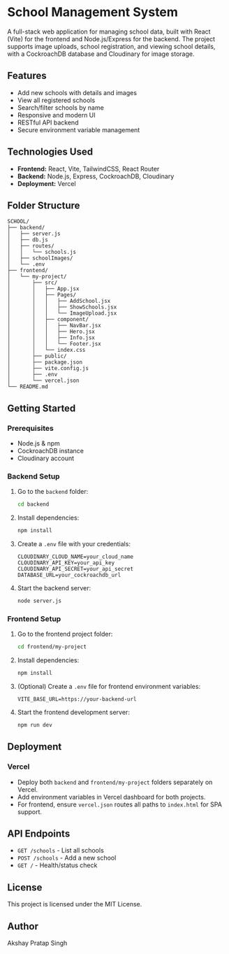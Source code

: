 # School Management System

A full-stack web application for managing school data, built with React (Vite) for the frontend and Node.js/Express for the backend. The project supports image uploads, school registration, and viewing school details, with a CockroachDB database and Cloudinary for image storage.

## Features

- Add new schools with details and images
- View all registered schools
- Search/filter schools by name
- Responsive and modern UI
- RESTful API backend
- Secure environment variable management

## Technologies Used

- **Frontend:** React, Vite, TailwindCSS, React Router
- **Backend:** Node.js, Express, CockroachDB, Cloudinary
- **Deployment:** Vercel

## Folder Structure

```
SCHOOL/
├── backend/
│   ├── server.js
│   ├── db.js
│   ├── routes/
│   │   └── schools.js
│   ├── schoolImages/
│   └── .env
├── frontend/
│   └── my-project/
│       ├── src/
│       │   ├── App.jsx
│       │   ├── Pages/
│       │   │   ├── AddSchool.jsx
│       │   │   ├── ShowSchools.jsx
│       │   │   └── ImageUpload.jsx
│       │   ├── component/
│       │   │   ├── NavBar.jsx
│       │   │   ├── Hero.jsx
│       │   │   ├── Info.jsx
│       │   │   └── Footer.jsx
│       │   └── index.css
│       ├── public/
│       ├── package.json
│       ├── vite.config.js
│       ├── .env
│       └── vercel.json
└── README.md
```

## Getting Started

### Prerequisites

- Node.js & npm
- CockroachDB instance
- Cloudinary account

### Backend Setup

1. Go to the `backend` folder:
   ```sh
   cd backend
   ```
2. Install dependencies:
   ```sh
   npm install
   ```
3. Create a `.env` file with your credentials:
   ```env
   CLOUDINARY_CLOUD_NAME=your_cloud_name
   CLOUDINARY_API_KEY=your_api_key
   CLOUDINARY_API_SECRET=your_api_secret
   DATABASE_URL=your_cockroachdb_url
   ```
4. Start the backend server:
   ```sh
   node server.js
   ```

### Frontend Setup

1. Go to the frontend project folder:
   ```sh
   cd frontend/my-project
   ```
2. Install dependencies:
   ```sh
   npm install
   ```
3. (Optional) Create a `.env` file for frontend environment variables:
   ```env
   VITE_BASE_URL=https://your-backend-url
   ```
4. Start the frontend development server:
   ```sh
   npm run dev
   ```

## Deployment

### Vercel

- Deploy both `backend` and `frontend/my-project` folders separately on Vercel.
- Add environment variables in Vercel dashboard for both projects.
- For frontend, ensure `vercel.json` routes all paths to `index.html` for SPA support.

## API Endpoints

- `GET /schools` - List all schools
- `POST /schools` - Add a new school
- `GET /` - Health/status check

## License

This project is licensed under the MIT License.

## Author

Akshay Pratap Singh
